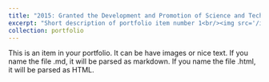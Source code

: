 ```yaml
---
title: "2015: Granted the Development and Promotion of Science and Technology Talents Project Scholarship (DPST). "
excerpt: "Short description of portfolio item number 1<br/><img src='/images/DPST.jpeg'>"
collection: portfolio
---
```


This is an item in your portfolio. It can be have images or nice text. If you name the file .md, it will be parsed as markdown. If you name the file .html, it will be parsed as HTML. 
